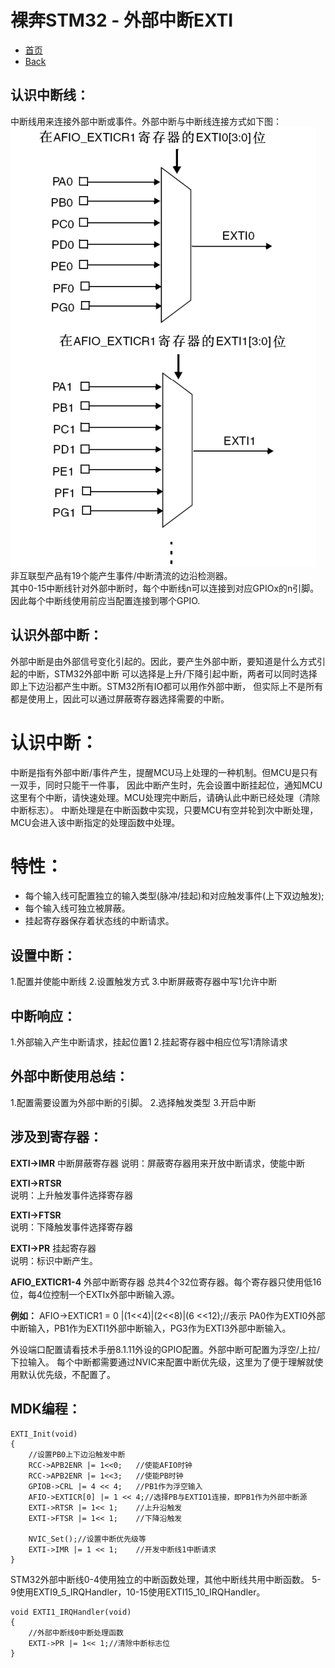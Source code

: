 # 裸奔STM32 - 外部中断EXTI
* [首页](../../README.md)    
* [Back](../README.md)

## 认识中断线：

中断线用来连接外部中断或事件。外部中断与中断线连接方式如下图：   
![image](./img/exti1.png)
非互联型产品有19个能产生事件/中断清流的边沿检测器。  
其中0-15中断线针对外部中断时，每个中断线n可以连接到对应GPIOx的n引脚。
因此每个中断线使用前应当配置连接到哪个GPIO.

## 认识外部中断：
外部中断是由外部信号变化引起的。因此，要产生外部中断，要知道是什么方式引起的中断，STM32外部中断
可以选择是上升/下降引起中断，两者可以同时选择即上下边沿都产生中断。STM32所有IO都可以用作外部中断，
但实际上不是所有都是使用上，因此可以通过屏蔽寄存器选择需要的中断。

# 认识中断：
中断是指有外部中断/事件产生，提醒MCU马上处理的一种机制。但MCU是只有一双手，同时只能干一件事，
因此中断产生时，先会设置中断挂起位，通知MCU这里有个中断，请快速处理。MCU处理完中断后，请确认此中断已经处理（清除中断标志）。
中断处理是在中断函数中实现，只要MCU有空并轮到次中断处理，MCU会进入该中断指定的处理函数中处理。

# 特性：
* 每个输入线可配置独立的输入类型(脉冲/挂起)和对应触发事件(上下双边触发);
* 每个输入线可独立被屏蔽。
* 挂起寄存器保存着状态线的中断请求。    
   

## 设置中断：
1.配置并使能中断线
2.设置触发方式
3.中断屏蔽寄存器中写1允许中断

## 中断响应：
1.外部输入产生中断请求，挂起位置1
2.挂起寄存器中相应位写1清除请求

## 外部中断使用总结：
1.配置需要设置为外部中断的引脚。
2.选择触发类型
3.开启中断


## 涉及到寄存器：  
**EXTI->IMR**  中断屏蔽寄存器
说明：屏蔽寄存器用来开放中断请求，使能中断

**EXTI->RTSR**   
说明：上升触发事件选择寄存器

**EXTI->FTSR**  
说明：下降触发事件选择寄存器

**EXTI->PR** 挂起寄存器   
说明：标识中断产生。

**AFIO_EXTICR1-4** 外部中断寄存器
总共4个32位寄存器。每个寄存器只使用低16位，每4位控制一个EXTIx外部中断输入源。   

**例如：**
AFIO->EXTICR1 = 0 |(1<<4)|(2<<8)|(6 <<12);//表示 PA0作为EXTI0外部中断输入，PB1作为EXTI1外部中断输入，PG3作为EXTI3外部中断输入。

外设端口配置请看技术手册8.1.11外设的GPIO配置。外部中断可配置为浮空/上拉/下拉输入。
每个中断都需要通过NVIC来配置中断优先级，这里为了便于理解就使用默认优先级，不配置了。

## MDK编程：

	EXTI_Init(void)
	{
		//设置PB0上下边沿触发中断
		RCC->APB2ENR |= 1<<0;	//使能AFIO时钟
		RCC->APB2ENR |= 1<<3;	//使能PB时钟
		GPIOB->CRL |= 4 << 4;	//PB1作为浮空输入
		AFIO->EXTICR[0] |= 1 << 4;//选择PB与EXTIO1连接，即PB1作为外部中断源
		EXTI->RTSR |= 1<< 1;	//上升沿触发
		EXTI->FTSR |= 1<< 1;	//下降沿触发
		
		NVIC_Set();//设置中断优先级等
		EXTI->IMR |= 1 << 1;	//开发中断线1中断请求
	}   
	
STM32外部中断线0-4使用独立的中断函数处理，其他中断线共用中断函数。
5-9使用EXTI9_5_IRQHandler，10-15使用EXTI15_10_IRQHandler。  

	void EXTI1_IRQHandler(void)
	{
		//外部中断线0中断处理函数
		EXTI->PR |= 1<< 1;//清除中断标志位
	}


